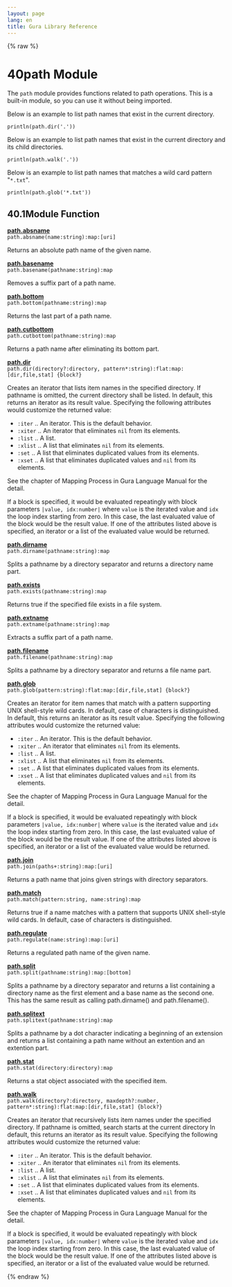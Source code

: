 ```yaml
---
layout: page
lang: en
title: Gura Library Reference
---
```


{% raw %}
<h1><span class="caption-index-1">40</span><a name="anchor-40"></a>path Module</h1>
<p>
The <code>path</code> module provides functions related to path operations. This is a built-in module, so you can use it without being imported.
</p>
<p>
Below is an example to list path names that exist in the current directory.
</p>
<pre><code>println(path.dir('.'))
</code></pre>
<p>
Below is an example to list path names that exist in the current directory and its child directories.
</p>
<pre><code>println(path.walk('.'))
</code></pre>
<p>
Below is an example to list path names that matches a wild card pattern "<code>*.txt</code>".
</p>
<pre><code>println(path.glob('*.txt'))
</code></pre>
<h2><span class="caption-index-2">40.1</span><a name="anchor-40-1"></a>Module Function</h2>
<p>
<div><strong style="text-decoration:underline">path.absname</strong></div>
<div style="margin-bottom:1em"><code>path.absname(name:string):map:[uri]</code></div>
Returns an absolute path name of the given name.
</p>
<p>
<div><strong style="text-decoration:underline">path.basename</strong></div>
<div style="margin-bottom:1em"><code>path.basename(pathname:string):map</code></div>
Removes a suffix part of a path name.
</p>
<p>
<div><strong style="text-decoration:underline">path.bottom</strong></div>
<div style="margin-bottom:1em"><code>path.bottom(pathname:string):map</code></div>
Returns the last part of a path name.
</p>
<p>
<div><strong style="text-decoration:underline">path.cutbottom</strong></div>
<div style="margin-bottom:1em"><code>path.cutbottom(pathname:string):map</code></div>
Returns a path name after eliminating its bottom part.
</p>
<p>
<div><strong style="text-decoration:underline">path.dir</strong></div>
<div style="margin-bottom:1em"><code>path.dir(directory?:directory, pattern*:string):flat:map:[dir,file,stat] {block?}</code></div>
Creates an iterator that lists item names in the specified directory. If pathname is omitted, the current directory shall be listed. In default, this returns an iterator as its result value. Specifying the following attributes would customize the returned value:
</p>
<ul>
<li><code>:iter</code> .. An iterator. This is the default behavior.</li>
<li><code>:xiter</code> .. An iterator that eliminates <code>nil</code> from its elements.</li>
<li><code>:list</code> .. A list.</li>
<li><code>:xlist</code> .. A list that eliminates <code>nil</code> from its elements.</li>
<li><code>:set</code> ..  A list that eliminates duplicated values from its elements.</li>
<li><code>:xset</code> .. A list that eliminates duplicated values and <code>nil</code> from its elements.</li>
</ul>
<p>
See the chapter of Mapping Process in Gura Language Manual for the detail.
</p>
<p>
If a block is specified, it would be evaluated repeatingly with block parameters <code>|value, idx:number|</code> where <code>value</code> is the iterated value and <code>idx</code> the loop index starting from zero. In this case, the last evaluated value of the block would be the result value. If one of the attributes listed above is specified, an iterator or a list of the evaluated value would be returned.
</p>
<p>
<div><strong style="text-decoration:underline">path.dirname</strong></div>
<div style="margin-bottom:1em"><code>path.dirname(pathname:string):map</code></div>
Splits a pathname by a directory separator and returns a directory name part.
</p>
<p>
<div><strong style="text-decoration:underline">path.exists</strong></div>
<div style="margin-bottom:1em"><code>path.exists(pathname:string):map</code></div>
Returns true if the specified file exists in a file system.
</p>
<p>
<div><strong style="text-decoration:underline">path.extname</strong></div>
<div style="margin-bottom:1em"><code>path.extname(pathname:string):map</code></div>
Extracts a suffix part of a path name.
</p>
<p>
<div><strong style="text-decoration:underline">path.filename</strong></div>
<div style="margin-bottom:1em"><code>path.filename(pathname:string):map</code></div>
Splits a pathname by a directory separator and returns a file name part.
</p>
<p>
<div><strong style="text-decoration:underline">path.glob</strong></div>
<div style="margin-bottom:1em"><code>path.glob(pattern:string):flat:map:[dir,file,stat] {block?}</code></div>
Creates an iterator for item names that match with a pattern supporting UNIX shell-style wild cards. In default, case of characters is distinguished. In default, this returns an iterator as its result value. Specifying the following attributes would customize the returned value:
</p>
<ul>
<li><code>:iter</code> .. An iterator. This is the default behavior.</li>
<li><code>:xiter</code> .. An iterator that eliminates <code>nil</code> from its elements.</li>
<li><code>:list</code> .. A list.</li>
<li><code>:xlist</code> .. A list that eliminates <code>nil</code> from its elements.</li>
<li><code>:set</code> ..  A list that eliminates duplicated values from its elements.</li>
<li><code>:xset</code> .. A list that eliminates duplicated values and <code>nil</code> from its elements.</li>
</ul>
<p>
See the chapter of Mapping Process in Gura Language Manual for the detail.
</p>
<p>
If a block is specified, it would be evaluated repeatingly with block parameters <code>|value, idx:number|</code> where <code>value</code> is the iterated value and <code>idx</code> the loop index starting from zero. In this case, the last evaluated value of the block would be the result value. If one of the attributes listed above is specified, an iterator or a list of the evaluated value would be returned.
</p>
<p>
<div><strong style="text-decoration:underline">path.join</strong></div>
<div style="margin-bottom:1em"><code>path.join(paths+:string):map:[uri]</code></div>
Returns a path name that joins given strings with directory separators.
</p>
<p>
<div><strong style="text-decoration:underline">path.match</strong></div>
<div style="margin-bottom:1em"><code>path.match(pattern:string, name:string):map</code></div>
Returns true if a name matches with a pattern that supports UNIX shell-style wild cards. In default, case of characters is distinguished.
</p>
<p>
<div><strong style="text-decoration:underline">path.regulate</strong></div>
<div style="margin-bottom:1em"><code>path.regulate(name:string):map:[uri]</code></div>
Returns a regulated path name of the given name.
</p>
<p>
<div><strong style="text-decoration:underline">path.split</strong></div>
<div style="margin-bottom:1em"><code>path.split(pathname:string):map:[bottom]</code></div>
Splits a pathname by a directory separator and returns a list containing a directory name as the first element and a base name as the second one. This has the same result as calling path.dirname() and path.filename().
</p>
<p>
<div><strong style="text-decoration:underline">path.splitext</strong></div>
<div style="margin-bottom:1em"><code>path.splitext(pathname:string):map</code></div>
Splits a pathname by a dot character indicating a beginning of an extension and returns a list containing a path name without an extention and an extention part.
</p>
<p>
<div><strong style="text-decoration:underline">path.stat</strong></div>
<div style="margin-bottom:1em"><code>path.stat(directory:directory):map</code></div>
Returns a stat object associated with the specified item.
</p>
<p>
<div><strong style="text-decoration:underline">path.walk</strong></div>
<div style="margin-bottom:1em"><code>path.walk(directory?:directory, maxdepth?:number, pattern*:string):flat:map:[dir,file,stat] {block?}</code></div>
Creates an iterator that recursively lists item names under the specified directory. If pathname is omitted, search starts at the current directory In default, this returns an iterator as its result value. Specifying the following attributes would customize the returned value:
</p>
<ul>
<li><code>:iter</code> .. An iterator. This is the default behavior.</li>
<li><code>:xiter</code> .. An iterator that eliminates <code>nil</code> from its elements.</li>
<li><code>:list</code> .. A list.</li>
<li><code>:xlist</code> .. A list that eliminates <code>nil</code> from its elements.</li>
<li><code>:set</code> ..  A list that eliminates duplicated values from its elements.</li>
<li><code>:xset</code> .. A list that eliminates duplicated values and <code>nil</code> from its elements.</li>
</ul>
<p>
See the chapter of Mapping Process in Gura Language Manual for the detail.
</p>
<p>
If a block is specified, it would be evaluated repeatingly with block parameters <code>|value, idx:number|</code> where <code>value</code> is the iterated value and <code>idx</code> the loop index starting from zero. In this case, the last evaluated value of the block would be the result value. If one of the attributes listed above is specified, an iterator or a list of the evaluated value would be returned.
</p>
<p />

{% endraw %}
